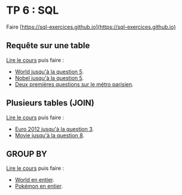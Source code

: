 # TP 6 : SQL

Faire [https://sql-exercices.github.io](https://sql-exercices.github.io)

## Requête sur une table

[Lire le cours](https://mozilla.github.io/pdf.js/web/viewer.html?file=https://raw.githubusercontent.com/mp2i-info/mp2i-info.github.io/main/files/A_sql/1_select/sql_select.pdf#zoom=page-fit&pagemode=none) puis faire :  
- [World jusqu'à la question 5](https://sqlzoo.net/wiki/SELECT_from_WORLD_Tutorial).  
- [Nobel jusqu'à la question 5](https://sqlzoo.net/wiki/SELECT_from_Nobel_Tutorial).
- [Deux premières questions sur le métro parisien](https://cpge-exercices.github.io/sql).

## Plusieurs tables (JOIN)

[Lire le cours](https://mozilla.github.io/pdf.js/web/viewer.html?file=https://raw.githubusercontent.com/mp2i-info/mp2i-info.github.io/main/files/A_sql/2_join/sql_join.pdf#zoom=page-fit&pagemode=none) puis faire :  
- [Euro 2012 jusqu'à la question 3](https://sqlzoo.net/wiki/The_JOIN_operation).  
- [Movie jusqu'à la question 8](https://sqlzoo.net/wiki/More_JOIN_operations).  

## GROUP BY

[Lire le cours](https://mozilla.github.io/pdf.js/web/viewer.html?file=https://raw.githubusercontent.com/mp2i-info/mp2i-info.github.io/main/files/A_sql/3_groupby/sql_groupby.pdf#zoom=page-fit&pagemode=none) puis faire :  
- [World en entier](https://sqlzoo.net/wiki/SUM_and_COUNT).  
- [Pokémon en entier](https://cpge-exercices.github.io/sql).
